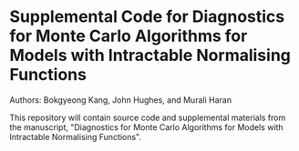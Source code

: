 # Supplemental Code for Diagnostics for Monte Carlo Algorithms for Models with Intractable Normalising Functions
Authors: Bokgyeong Kang, John Hughes, and Murali Haran

This repository will contain source code and supplemental materials from the manuscript, "Diagnostics for Monte Carlo Algorithms for Models with Intractable Normalising Functions". 
